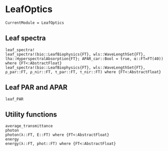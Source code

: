 # LeafOptics

```@meta
CurrentModule = LeafOptics
```


## Leaf spectra
```@docs
leaf_spectra!
leaf_spectra!(bio::LeafBiophysics{FT}, wls::WaveLengthSet{FT}, lha::HyperspectralAbsorption{FT}; APAR_car::Bool = true, α::FT=FT(40)) where {FT<:AbstractFloat}
leaf_spectra!(bio::LeafBiophysics{FT}, wls::WaveLengthSet{FT}, ρ_par::FT, ρ_nir::FT, τ_par::FT, τ_nir::FT) where {FT<:AbstractFloat}
```


## Leaf PAR and APAR
```@docs
leaf_PAR
```


## Utility functions
```@docs
average_transmittance
photon
photon(λ::FT, E::FT) where {FT<:AbstractFloat}
energy
energy(λ::FT, phot::FT) where {FT<:AbstractFloat}
```
